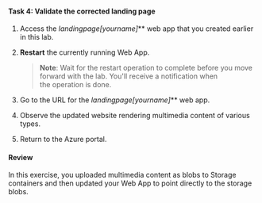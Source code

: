 #### Task 4: Validate the corrected landing page

1.  Access the **landingpage*[yourname]*** web app that you created earlier in this lab.

1.  **Restart** the currently running Web App.

    > **Note**: Wait for the restart operation to complete before you move forward with the lab. You'll receive a notification when the operation is done.

1.  Go to the URL for the **landingpage*[yourname]*** web app.

1.  Observe the updated website rendering multimedia content of various types.

1.  Return to the Azure portal.

#### Review

In this exercise, you uploaded multimedia content as blobs to Storage containers and then updated your Web App to point directly to the storage blobs.